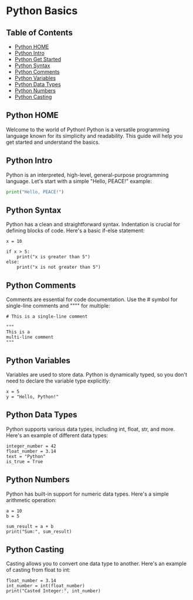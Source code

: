 # Python Basics

## Table of Contents
- [Python HOME](#python-home)
- [Python Intro](#python-intro)
- [Python Get Started](#python-get-started)
- [Python Syntax](#python-syntax)
- [Python Comments](#python-comments)
- [Python Variables](#python-variables)
- [Python Data Types](#python-data-types)
- [Python Numbers](#python-numbers)
- [Python Casting](#python-casting)

## Python HOME
Welcome to the world of Python! Python is a versatile programming language known for its simplicity and readability. This guide will help you get started and understand the basics.

## Python Intro
Python is an interpreted, high-level, general-purpose programming language. Let's start with a simple "Hello, PEACE!" example:

```python
print("Hello, PEACE!")
```

## Python Syntax

Python has a clean and straightforward syntax. Indentation is crucial for defining blocks of code. Here's a basic if-else statement:

```
x = 10

if x > 5:
    print("x is greater than 5")
else:
    print("x is not greater than 5")
```

## Python Comments

Comments are essential for code documentation. Use the # symbol for single-line comments and """" for multiple:

```
# This is a single-line comment

"""
This is a
multi-line comment
"""
```

## Python Variables

Variables are used to store data. Python is dynamically typed, so you don't need to declare the variable type explicitly:

```
x = 5 
y = "Hello, Python!"
```

## Python Data Types

Python supports various data types, including int, float, str, and more. Here's an example of different data types:

```
integer_number = 42
float_number = 3.14
text = "Python"
is_true = True
```

## Python Numbers

Python has built-in support for numeric data types. Here's a simple arithmetic operation:

```
a = 10
b = 5

sum_result = a + b
print("Sum:", sum_result)
```

## Python Casting

Casting allows you to convert one data type to another. Here's an example of casting from float to int:

```
float_number = 3.14
int_number = int(float_number)
print("Casted Integer:", int_number)
```
